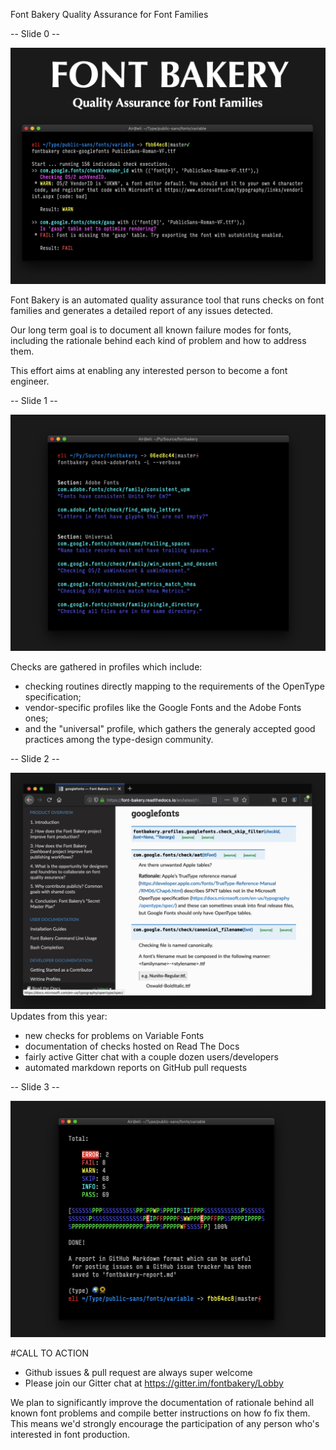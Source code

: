 Font Bakery
Quality Assurance for Font Families

-- Slide 0 --

![Slide 0](fontbakery-00.png)

Font Bakery is an automated quality assurance tool that runs checks
on font families and generates a detailed report of any issues detected.

Our long term goal is to document all known failure modes for fonts,
including the rationale behind each kind of problem and how to address them.

This effort aims at enabling any interested person to become a font engineer.

-- Slide 1 --

![Slide 1](fontbakery-01.png)

Checks are gathered in profiles which include:
* checking routines directly mapping to the requirements of the OpenType specification;
* vendor-specific profiles like the Google Fonts and the Adobe Fonts ones;
* and the "universal" profile, which gathers the generaly accepted good practices among the type-design community.

-- Slide 2 --

![Slide 2](fontbakery-02.png)
Updates from this year:

* new checks for problems on Variable Fonts
* documentation of checks hosted on Read The Docs
* fairly active Gitter chat with a couple dozen users/developers
* automated markdown reports on GitHub pull requests

-- Slide 3 --

![Slide 3](fontbakery-03.png)

#CALL TO ACTION
* Github issues & pull request are always super welcome
* Please join our Gitter chat at https://gitter.im/fontbakery/Lobby

We plan to significantly improve the documentation of rationale behind
all known font problems and compile better instructions on how fo fix them.
This means we'd strongly encourage the participation of any person who's
interested in font production.
